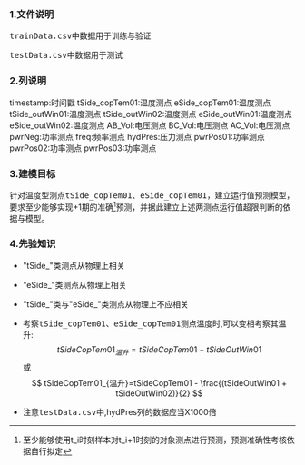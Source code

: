 ### 1.文件说明

<kbd>trainData.csv</kbd>中数据用于训练与验证

<kbd>testData.csv</kbd>中数据用于测试

### 2.列说明

timestamp:时间戳
tSide_copTem01:温度测点
eSide_copTem01:温度测点
tSide_outWin01:温度测点
tSide_outWin02:温度测点
eSide_outWin01:温度测点
eSide_outWin02:温度测点
AB_Vol:电压测点
BC_Vol:电压测点
AC_Vol:电压测点
pwrNeg:功率测点
freq:频率测点
hydPres:压力测点
pwrPos01:功率测点
pwrPos02:功率测点
pwrPos03:功率测点

### 3.建模目标

针对温度型测点<kbd>tSide_copTem01</kbd>、<kbd>eSide_copTem01</kbd>，建立运行值预测模型，要求至少能够实现+1期的准确[^1]预测，并据此建立上述两测点运行值超限判断的依据与模型。
[^1]:至少能够使用t_i时刻样本对t_i+1时刻的对象测点进行预测，预测准确性考核依据自行拟定
### 4.先验知识

 - "tSide_"类测点从物理上相关

 - "eSide_"类测点从物理上相关

 - "tSide_"类与"eSide_"类测点从物理上不应相关

 - 考察<kbd>tSide_copTem01</kbd>、<kbd>eSide_copTem01</kbd>测点温度时,可以变相考察其温升:
   $$
   tSideCopTem01_{温升}=tSideCopTem01 - tSideOutWin01
   $$
   或
   $$
   tSideCopTem01_{温升}=tSideCopTem01 - \frac{(tSideOutWin01 + tSideOutWin02)}{2}
   $$
   

- 注意<kbd>testData.csv</kbd>中,hydPres列的数据应当X1000倍

